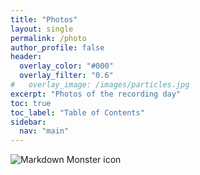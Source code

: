 ```yaml
---
title: "Photos"
layout: single
permalink: /photo
author_profile: false
header:
  overlay_color: "#000"
  overlay_filter: "0.6"
#   overlay_image: /images/particles.jpg
excerpt: "Photos of the recording day"
toc: true
toc_label: "Table of Contents"
sidebar:
  nav: "main"
---
```


<html>  
<img src="G_NF_n_basis_32_n_fft_4096.pdf"
     alt="Markdown Monster icon"
     style="float: left; margin-right: 10px;" />
</html>